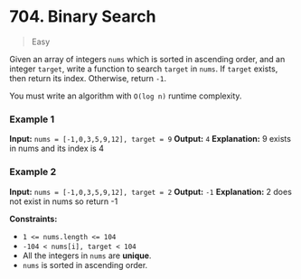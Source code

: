 # 704. Binary Search

> Easy

Given an array of integers `nums` which is sorted in ascending order, and an integer `target`, write a function to search `target` in `nums`. If `target` exists, then return its index. Otherwise, return `-1`.

You must write an algorithm with `O(log n)` runtime complexity.

### Example 1

**Input:** `nums = [-1,0,3,5,9,12], target = 9`
**Output:** `4`
**Explanation:** 9 exists in nums and its index is 4

### Example 2

**Input:** `nums = [-1,0,3,5,9,12], target = 2`
**Output:** `-1`
**Explanation:** 2 does not exist in nums so return -1

**Constraints:**

-   `1 <= nums.length <= 104`
-   `-104 < nums[i], target < 104`
-   All the integers in `nums` are **unique**.
-   `nums` is sorted in ascending order.
